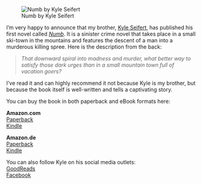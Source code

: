<figure><img loading="lazy" decoding="async" src="numb-kyle-seifert.jpeg" alt="Numb by Kyle Seifert"><figcaption>Numb by Kyle Seifert</figcaption></figure>

I’m very happy to announce that my brother, [Kyle Seifert](https://www.facebook.com/kyleseifertauthor/), has published his first novel called *[Numb](https://www.goodreads.com/book/show/56539240-numb)*. It is a sinister crime novel that takes place in a small ski-town in the mountains and features the descent of a man into a murderous killing spree. Here is the description from the back:

> *That downward spiral into madness and murder, what better way to satisfy those dark urges than in a small mountain town full of vacation goers?*

I’ve read it and can highly recommend it not because Kyle is my brother, but because the book itself is well-written and tells a captivating story.

You can buy the book in both paperback and eBook formats here:

**Amazon.com**  
[Paperback](https://www.amazon.com/Numb-Kyle-Seifert/dp/B08RR7G9FL/ref=sr_1_1?dchild=1&keywords=kyle+seifert+numb&qid=1615981447&sr=8-1)  
[Kindle](https://www.amazon.com/Numb-Kyle-Seifert-ebook/dp/B08RSDFF7T/ref=tmm_kin_swatch_0?_encoding=UTF8&qid=1615981447&sr=8-1)

**Amazon.de**  
[Paperback](https://www.amazon.de/Numb-Kyle-Seifert/dp/B08RR7G9FL/ref=tmm_pap_swatch_0?_encoding=UTF8&qid=1615981656&sr=8-1)  
[Kindle](https://www.amazon.de/Numb-English-Kyle-Seifert-ebook/dp/B08RSDFF7T/ref=sr_1_1?__mk_de_DE=%C3%85M%C3%85%C5%BD%C3%95%C3%91&dchild=1&keywords=kyle+seifert+numb&qid=1615981656&sr=8-1)

You can also follow Kyle on his social media outlets:  
[GoodReads](https://www.goodreads.com/author/show/21045039)  
[Facebook](https://www.facebook.com/kyleseifertauthor/)
